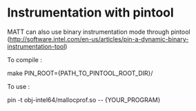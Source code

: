Instrumentation with pintool
============================

MATT can also use binary instrumentation mode through pintool 
(http://software.intel.com/en-us/articles/pin-a-dynamic-binary-instrumentation-tool)

To compile :

make PIN_ROOT={PATH_TO_PINTOOL_ROOT_DIR}/

To use :

pin -t obj-intel64/mallocprof.so -- {YOUR_PROGRAM}

